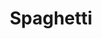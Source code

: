 ---
title: Spaghetti
meal: dinner
image: spaghetti.jpg
description: A hearty plate of spaghetti with classic marinara sauce.
badge: Healthy
difficulty: difficult
tags:
  - italian
  - healthy
ingredients:
  - 1 lb. box of spaghetti
  - 1 jar marinara sauce
instructions:
  - Bring a large pot of water to boil.
  - Add the spaghetti to the boiling water.
  - Boil for 7 minutes, stirring occasionally.
  - Carefully drain the water out of the pot.
  - Add the jar of marinara sauce to the pot.
  - Optional: Serve with grated parmesan.
---